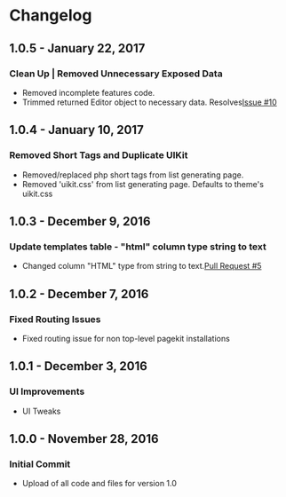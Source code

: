 # Changelog

## 1.0.5 - January 22, 2017

### Clean Up | Removed Unnecessary Exposed Data
- Removed incomplete features code.
- Trimmed returned Editor object to necessary data. Resolves[Issue #10](https://github.com/DrivenNetwork/pagekit-listings/issues/10)


## 1.0.4 - January 10, 2017

### Removed Short Tags and Duplicate UIKit
- Removed/replaced php short tags from list generating page.
- Removed 'uikit.css' from list generating page. Defaults to theme's uikit.css

## 1.0.3 - December 9, 2016

### Update templates table - "html" column type string to text
- Changed column "HTML" type from string to text.[Pull Request #5](https://github.com/DrivenNetwork/pagekit-listings/pull/5)

## 1.0.2 - December 7, 2016

### Fixed Routing Issues
- Fixed routing issue for non top-level pagekit installations

## 1.0.1 - December 3, 2016

### UI Improvements
- UI Tweaks

## 1.0.0 - November 28, 2016

### Initial Commit
- Upload of all code and files for version 1.0



